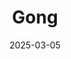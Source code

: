 ---  
layout: startup_page  
title: "Gong"  
id: "gong.io"  
permalink: "/gonggong.io03052025/"  
website: "https://www.gong.io/"  
funding_round: "Series E"  
funding_amount: "$250M"  
investors: "Franklin Templeton, Coatue, Salesforce Ventures, Sequoia, Thrive Capital, Tiger Global"  
about: "Gong leverages AI to analyze customer interactions, helping companies predict their revenue from potential sales. It provides insights to improve sales performance and has seen significant growth with the addition of generative AI capabilities. The company has a wide range of corporate customers."  
markets: "AI, SaaS, CRM, Enterprise Software, Sales, Software, Machine Learning, Information Technology"  
hq: "San Francisco, California, United States"  
founded_year: "2015"  
linkedin: "https://www.linkedin.com/company/gong-io"  
twitter: "https://x.com/gong_io"  
instagram: ""  
facebook: "https://www.facebook.com/To.GongIO/"  
crunchbase: "https://www.crunchbase.com/organization/gong-io"  
pitchbook: "https://pitchbook.com/profiles/company/168433-75"  

date_display: "05-Mar-2025"  
date: "2025-03-05"

# SEO Optimization  
meta_title: "Gong - Series E Funding ($250M)"  
meta_description: "Gong, Gong leverages AI to analyze customer interactions, helping companies predict their revenue from potential sales. It provides insights to improve sale..."  
meta_keywords: "Gong, AI, SaaS, CRM, Enterprise Software, Sales, Software, Machine Learning, Information Technology, Series E funding"  
canonical_url: "https://startup.projectstartups.com/gonggong.io03052025/"  
---